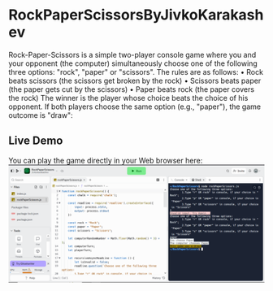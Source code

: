 # RockPaperScissorsByJivkoKarakashev
 Rock-Paper-Scissors is a simple two-player console game where you and your opponent (the computer) simultaneously choose one of the following three options: "rock", "paper" or "scissors". The rules are as follows: •	Rock beats scissors (the scissors get broken by the rock) •	Scissors beats paper (the paper gets cut by the scissors) •	Paper beats rock (the paper covers the rock) The winner is the player whose choice beats the choice of his opponent. If both players choose the same option (e.g., "paper"), the game outcome is "draw":

## Live Demo

You can play the game directly in your Web browser here:
[<img alt="Play Button" src="https://github.com/JivkoKarakashev/RockPaperScissorsByJivkoKarakashev/blob/main/Readme.png" />](https://replit.com/@JivkoKarakashev/RockPaperScissorsByJivkoKarakashev#rockPaperScissors.js)
